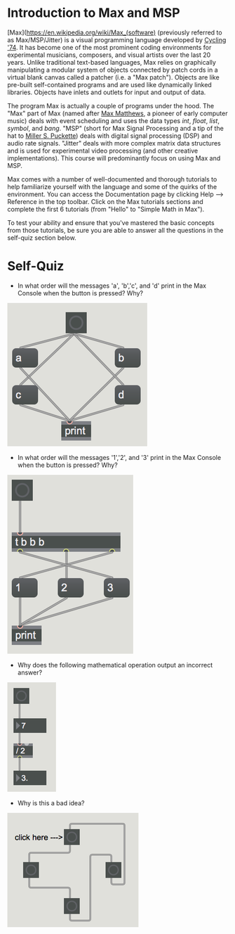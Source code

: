 Introduction to Max and MSP
===========================

[Max](https://en.wikipedia.org/wiki/Max_(software) (previously referred to as Max/MSP/Jitter) is a visual programming language developed by [Cycling '74](https://cycling74.com/). It has become one of the most prominent coding environments for experimental musicians, composers, and visual artists over the last 20 years. Unlike traditional text-based languages, Max relies on graphically manipulating a modular system of objects connected by patch cords in a virtual blank canvas called a patcher (i.e. a "Max patch"). Objects are like pre-built self-contained programs and are used like dynamically linked libraries. Objects have inlets and outlets for input and output of data.

The program Max is actually a couple of programs under the hood. The "Max" part of Max (named after [Max Matthews](https://en.wikipedia.org/wiki/Max_Mathews), a pioneer of early computer music) deals with event scheduling and uses the data types *int*, *float*, *list*, *symbol*, and *bang*. "MSP" (short for Max Signal Processing and a tip of the hat to [Miller S. Puckette](https://en.wikipedia.org/wiki/Miller_Puckette)) deals with digital signal processing (DSP) and audio rate signals. "Jitter" deals with more complex matrix data structures and is used for experimental video processing (and other creative implementations). This course will predominantly focus on using Max and MSP.

Max comes with a number of well-documented and thorough tutorials to help familiarize yourself with the language and some of the quirks of the environment. You can access the Documentation page by clicking Help --> Reference in the top toolbar. Click on the Max tutorials sections and complete the first 6 tutorials (from "Hello" to "Simple Math in Max").

To test your ability and ensure that you've mastered the basic concepts from those tutorials, be sure you are able to answer all the questions in the self-quiz section below.

Self-Quiz
=========
-  In what order will the messages 'a', 'b','c', and 'd' print in the Max Console when the button is pressed? Why?

<img src="messageorder.png">

- In what order will the messages '1','2', and '3' print in the Max Console when the button is pressed? Why?

<img src="messageorder2.png">

- Why does the following mathematical operation output an incorrect answer?

<img src="mathop1.png">

- Why is this a bad idea?

<img src="stackoverflow.png">
